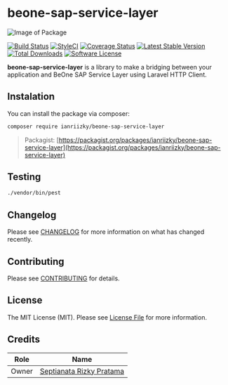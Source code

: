 # beone-sap-service-layer

![Image of Package](https://banners.beyondco.de/BeOne%20SAP%20Service%20Layer.png?theme=light&packageManager=composer+require&packageName=ianriizky%2Fbeone-sap-service-layer&pattern=architect&style=style_1&description=The+bridging+between+your+application+and+BeOne+SAP+Service+Layer+using+Laravel+HTTP+Client.&md=1&showWatermark=0&fontSize=75px&images=https%3A%2F%2Flaravel.com%2Fimg%2Flogomark.min.svg)

[![Build Status](https://github.com/ianriizky/beone-sap-service-layer/actions/workflows/laravel.yml/badge.svg)](https://github.com/ianriizky/beone-sap-service-layer/actions)
[![StyleCI](https://github.styleci.io/repos/478463042/shield)](https://github.styleci.io/repos/478463042)
[![Coverage Status](https://coveralls.io/repos/github/ianriizky/beone-sap-service-layer/badge.svg)](https://coveralls.io/github/ianriizky/beone-sap-service-layer)
[![Latest Stable Version](https://poser.pugx.org/ianriizky/beone-sap-service-layer/v/stable.svg)](https://packagist.org/packages/ianriizky/beone-sap-service-layer)
[![Total Downloads](https://poser.pugx.org/ianriizky/beone-sap-service-layer/d/total.svg)](https://packagist.org/packages/ianriizky/beone-sap-service-layer)
[![Software License](https://poser.pugx.org/ianriizky/beone-sap-service-layer/license.svg)](https://packagist.org/packages/ianriizky/beone-sap-service-layer)

**beone-sap-service-layer** is a library to make a bridging between your application and BeOne SAP Service Layer using Laravel HTTP Client.

## Instalation
You can install the package via composer:

```bash
composer require ianriizky/beone-sap-service-layer
```
> Packagist: [https://packagist.org/packages/ianriizky/beone-sap-service-layer](https://packagist.org/packages/ianriizky/beone-sap-service-layer)

## Testing
```bash
./vendor/bin/pest
```

## Changelog

Please see [CHANGELOG](CHANGELOG.md) for more information on what has changed recently.

## Contributing

Please see [CONTRIBUTING](CONTRIBUTING.md) for details.

## License

The MIT License (MIT). Please see [License File](LICENSE.md) for more information.

## Credits
| Role | Name |
| ---- | ---- |
| Owner | [Septianata Rizky Pratama](https://github.com/ianriizky) |
